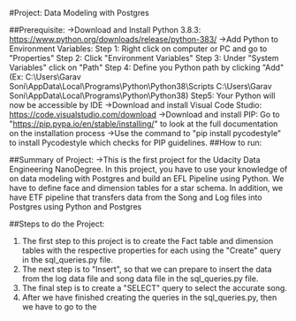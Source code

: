 #Project: Data Modeling with Postgres


##Prerequisite:
->Download and Install Python 3.8.3: https://www.python.org/downloads/release/python-383/
->Add Python to Environment Variables:
  Step 1: Right click on computer or PC and go to "Properties"
  Step 2: Click "Environment Variables"
  Step 3: Under "System Variables" click on "Path"
  Step 4: Define you Python path by clicking "Add" (Ex: 
  C:\Users\Garav Soni\AppData\Local\Programs\Python\Python38\Scripts
  C:\Users\Garav Soni\AppData\Local\Programs\Python\Python38\)
  Step5: Your Python will now be accessible by IDE
->Download and install Visual Code Studio: https://code.visualstudio.com/download
->Download and install PIP: Go to "https://pip.pypa.io/en/stable/installing/" to look at the full documentation on the installation process
->Use the command to "pip install pycodestyle" to install Pycodestyle which checks for PIP guidelines.
##How to run:





##Summary of Project:
->This is the first project for the Udacity Data Engineering NanoDegree. In this project, you have to use your knowledge of
on data modeling with Postgres and build an EFL Pipeline using Python. We have to define face and dimension tables for a star schema. In addition,
we have ETF pipeline that transfers data from the Song and Log files into Postgres using Python and Postgres

##Steps to do the Project:
1. The first step to this project is to create the Fact table and dimension tables with the respective properties for each using the "Create" query in the sql_queries.py file.
2. The next step is to "Insert", so that we can prepare to insert the data from the log data file and song data file in the sql_queries.py file. 
3. The final step is to create a "SELECT" query to select the accurate song.
4. After we have finished creating the queries in the sql_queries.py, then we have to go to the 

